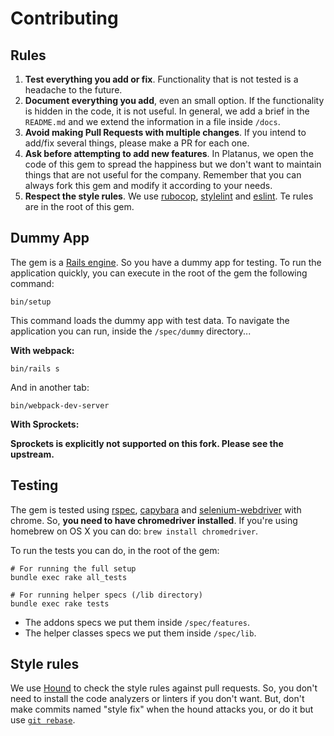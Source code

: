 # Contributing

## Rules

1. **Test everything you add or fix**. Functionality that is not tested is a headache to the future.
1. **Document everything you add**, even an small option. If the functionality is hidden in the code, it is not useful.
In general, we add a brief in the `README.md` and we extend the information in a file inside `/docs`.
1. **Avoid making Pull Requests with multiple changes**. If you intend to add/fix several things, please make a PR for each one.
1. **Ask before attempting to add new features**. In Platanus, we open the code of this gem to spread the happiness but we don't want to maintain things that are not useful for the company. Remember that you can always fork this gem and modify it according to your needs.
1. **Respect the style rules**. We use [rubocop](https://github.com/bbatsov/rubocop), [stylelint](https://github.com/stylelint/stylelint) and [eslint](https://eslint.org/). Te rules are in the root of this gem.

## Dummy App

The gem is a [Rails engine](http://guides.rubyonrails.org/v4.2/engines.html). So you have a dummy app for testing.
To run the application quickly, you can execute in the root of the gem the following command:

```
bin/setup
```

This command loads the dummy app with test data.
To navigate the application you can run, inside the `/spec/dummy` directory...

**With webpack:**

```
bin/rails s
```

And in another tab:

```
bin/webpack-dev-server
```

**With Sprockets:**

__Sprockets is explicitly not supported on this fork.  Please see the upstream.__

## Testing

The gem is tested using [rspec](https://github.com/rspec/rspec-rails), [capybara](https://github.com/teamcapybara/capybara#using-capybara-with-rspec) and [selenium-webdriver](https://github.com/SeleniumHQ/selenium/tree/master/rb) with chrome. So, **you need to have chromedriver installed**.
If you're using homebrew on OS X you can do: `brew install chromedriver`.

To run the tests you can do, in the root of the gem:

```
# For running the full setup
bundle exec rake all_tests

# For running helper specs (/lib directory)
bundle exec rake tests
```

- The addons specs we put them inside `/spec/features`.
- The helper classes specs we put them inside `/spec/lib`.

## Style rules

We use [Hound](https://houndci.com/) to check the style rules against pull requests. So, you don't need to install the code analyzers or linters if you don't want. But, don't make commits named "style fix" when the hound attacks you, or do it but use [`git rebase`](https://help.github.com/articles/about-git-rebase/).

